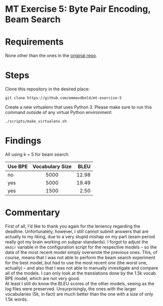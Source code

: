 # MT Exercise 5: Byte Pair Encoding, Beam Search

# Requirements

None other than the ones in the [original repo](https://github.com/emmavdbold/mt-exercise-5). 

# Steps

Clone this repository in the desired place:

    git clone https://github.com/emmavdbold/mt-exercise-5

Create a new virtualenv that uses Python 3. Please make sure to run this command outside of any virtual Python environment:

    ./scripts/make_virtualenv.sh

# Findings

All using k = 5 for beam search.

| Use BPE | Vocabulary Size | BLEU |
| :---         |     :---:      |          ---: |
| no   | 5000     | 12.98    |
| yes     | 5000       | 19.49      |
| yes     | 1500       | 2.50      |

# Commentary

First of all, I'd like to thank you again for the leniency regarding the deadline. 
Unfortunately, however, I still cannot submit answers that are actually to my liking, due to a very stupid mishap on my part (exam period really got my brain working on subpar standards). I forgot to adjust the `mkdir` variable in the configuration script for the respective models – so the data of the most recent model simply overwrote the previous ones. This, of course, means that I was not able to perform the beam search experiment for the best model, but had to use the most recent one (the worst one, actually) – and also that I was not able to manually investigate and compare all of the models. I can only look at the translations done by the 1.5k vocab BPE model, which are not very good.    
At least I still do know the BLEU scores of the other models, seeing as the log files were preserved. Unsurprisingly, the ones with the larger vocabularies (5k, in fact) are much better than the one with a size of only 1.5k words. 
